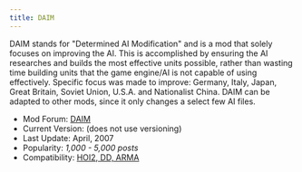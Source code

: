 ```yaml
---
title: DAIM
---
```



DAIM stands for "Determined AI Modification" and is a mod that solely
focuses on improving the AI. This is accomplished by ensuring the AI
researches and builds the most effective units possible, rather than
wasting time building units that the game engine/AI is not capable of
using effectively. Specific focus was made to improve: Germany, Italy,
Japan, Great Britain, Soviet Union, U.S.A. and Nationalist China. DAIM
can be adapted to other mods, since it only changes a select few AI
files.

-   Mod Forum:
    [DAIM](https://forum.paradoxplaza.com/forum/index.php?forums/daim.298/)
-   Current Version: (does not use versioning)
-   Last Update: April, 2007
-   Popularity: *1,000 - 5,000 posts*
-   Compatibility: [HOI2, DD,
    ARMA](/wiki/Abbreviations#H "Abbreviations")

